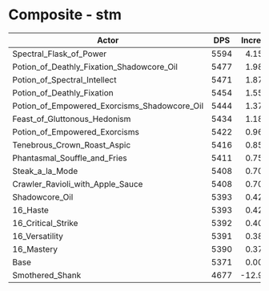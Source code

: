 # Composite - stm
| Actor | DPS | Increase |
|---|:---:|:---:|
|Spectral_Flask_of_Power|5594|4.15%|
|Potion_of_Deathly_Fixation_Shadowcore_Oil|5477|1.98%|
|Potion_of_Spectral_Intellect|5471|1.87%|
|Potion_of_Deathly_Fixation|5454|1.55%|
|Potion_of_Empowered_Exorcisms_Shadowcore_Oil|5444|1.37%|
|Feast_of_Gluttonous_Hedonism|5434|1.18%|
|Potion_of_Empowered_Exorcisms|5422|0.96%|
|Tenebrous_Crown_Roast_Aspic|5416|0.85%|
|Phantasmal_Souffle_and_Fries|5411|0.75%|
|Steak_a_la_Mode|5408|0.70%|
|Crawler_Ravioli_with_Apple_Sauce|5408|0.70%|
|Shadowcore_Oil|5393|0.42%|
|16_Haste|5393|0.42%|
|16_Critical_Strike|5392|0.40%|
|16_Versatility|5391|0.38%|
|16_Mastery|5390|0.37%|
|Base|5371|0.00%|
|Smothered_Shank|4677|-12.91%|

